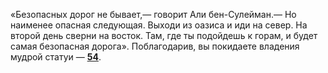 «Безопасных дорог не бывает,— говорит Али бен-Сулейман.— Но наименее опасная следующая. Выходи из оазиса и иди на север. На второй день сверни на восток. Там, где ты подойдешь к горам, и будет самая безопасная дорога». Поблагодарив, вы покидаете владения мудрой статуи — [**54**](#n_54).

